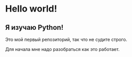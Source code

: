 # Hello world!
## Я изучаю Python!

Это мой первый репозиторий, так что не судите строго.

Для начала мне надо разобраться как это работает. 

